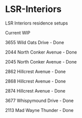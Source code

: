 # LSR-Interiors
LSR Interiors residence setups

Current WIP

3655 Wild Oats Drive - Done

2044 North Conker Avenue - Done

2045 North Conker Avenue - Done

2862 Hillcrest Avenue - Done

2868 Hillcrest Avenue - Done

2874 Hillcrest Avenue - Done

3677 Whispymound Drive - Done

2113 Mad Wayne Thunder - Done
